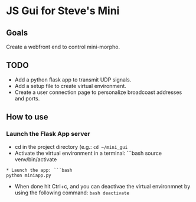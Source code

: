 # JS Gui for Steve's Mini

## Goals
Create a webfront end to control mini-morpho.

## TODO
 * Add a python flask app to transmit UDP signals.
 * Add a setup file to create virtual environment.
 * Create a user connection page to personalize broadcoast addresses
   and ports.
   
## How to use

### Launch the Flask App server

  * cd in the project directory (e.g.: `cd ~/mini_gui`
  * Activate the virtual environment in a terminal: ```bash
  source venv/bin/activate
  ```
  * Launch the app: ```bash
  python miniapp.py
  ```
  * When done hit Ctrl+c, and you can deactivae the virtual
    environmnet by using the following command:
	```bash deactivate ```
